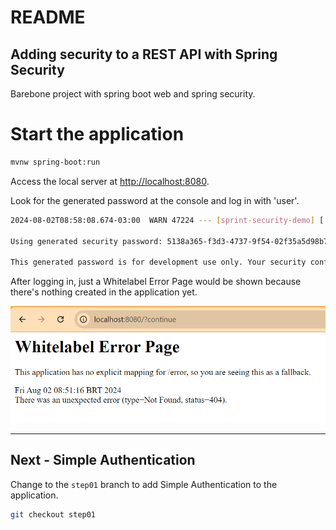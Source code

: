 # README

## Adding security to a REST API with Spring Security

Barebone project with spring boot web and spring security.

# Start the application

```bash
mvnw spring-boot:run
```

Access the local server at  [http://localhost:8080]().

Look for the generated password at the console and log in with 'user'.

```bash
2024-08-02T08:58:08.674-03:00  WARN 47224 --- [sprint-security-demo] [           main] .s.s.UserDetailsServiceAutoConfiguration :

Using generated security password: 5138a365-f3d3-4737-9f54-02f35a5d98b7

This generated password is for development use only. Your security configuration must be updated before running your application in production.
```

After logging in, just a Whitelabel Error Page would be shown because there's nothing created in the application yet.

![whitelabel error page](images/whitelabel-error-page.png)

----
## Next - Simple Authentication

Change to the `step01` branch to add Simple Authentication to the application.

```bash
git checkout step01
```